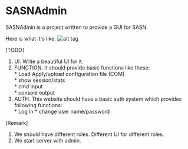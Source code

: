 # SASNAdmin
SASNAdmin is a project written to provide a GUI for SASN.

Here is what it's like.
![alt tag](https://cloud.githubusercontent.com/assets/2274145/6183013/19649c76-b38a-11e4-85be-0994288abe8e.jpg)

[TODO]  
1. UI. Write a beautiful UI for it.  
2. FUNCTION. It should provide basic functions like these:  
        * Load Apply/upload configuration file (COM)  
        * show session/stats  
        * cmd input  
        * console output  
3. AUTH. This website should have a basic auth system which provides following functions:  
        * Log in
        * change user name/password

[Remark]  
1. We should have different roles. Different UI for different roles.  
2. We start server with admin.  


